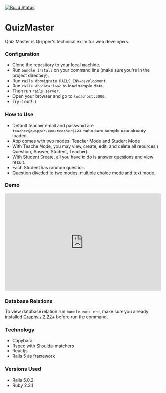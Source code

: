 [![Build Status](https://travis-ci.org/muslih/QuizMaster.png)](https://travis-ci.org/muslih/QuizMaster)

# QuizMaster

Quiz Master is Quipper's technical exam for web developers.

### Configuration

- Clone the repository to your local machine.  
- Run `bundle install` on your command line (make sure you're in the project directory).  
- Run `rails db:migrate RAILS_ENV=development`.  
- Run `rails db:data:load` to load sample data.
- Then run `rails server`.  
- Open your browser and go to `localhost:3000`.  
- Try it out! :)  


### How to Use

- Default teacher email and password are `teacher@quipper.com/teacher$123` make sure sample data already loaded.
- App comes with two modes: Teacher Mode and Student Mode
- With Teache Mode, you may view, create, edit, and delete all reources ( Question, Answer, Student, Teacher).
- With Student Create, all you have to do is answer questions and view result.
- Each Student has random question.
- Question diveded to two modes, multiple choice mode and text mode.


### Demo

<iframe width="100%" height="315" src="https://www.youtube.com/embed/Cx8xDwPusRk" frameborder="0" allowfullscreen></iframe>


### Database Relations

To view database relation run `bundle exec erd`, make sure you already installed [Graphviz 2.22+](https://voormedia.github.io/rails-erd/) before run the command.

### Technology

- Capybara
- Rspec with Shoulda-matchers
- Reactjs
- Rails 5 as framework

### Versions Used

* Rails 5.0.2
* Ruby 2.3.1